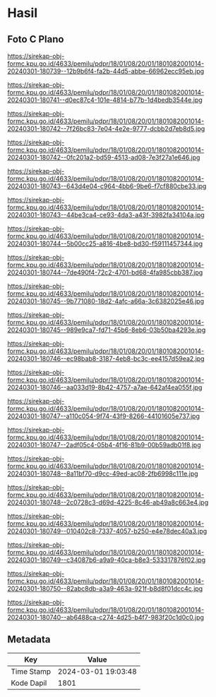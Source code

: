 # Hasil

## Foto C Plano

https://sirekap-obj-formc.kpu.go.id/4633/pemilu/pdpr/18/01/08/20/01/1801082001014-20240301-180739--12b9b6f4-fa2b-44d5-abbe-66962ecc95eb.jpg

https://sirekap-obj-formc.kpu.go.id/4633/pemilu/pdpr/18/01/08/20/01/1801082001014-20240301-180741--d0ec87c4-101e-4814-b77b-1d4bedb3544e.jpg

https://sirekap-obj-formc.kpu.go.id/4633/pemilu/pdpr/18/01/08/20/01/1801082001014-20240301-180742--7f26bc83-7e04-4e2e-9777-dcbb2d7eb8d5.jpg

https://sirekap-obj-formc.kpu.go.id/4633/pemilu/pdpr/18/01/08/20/01/1801082001014-20240301-180742--0fc201a2-bd59-4513-ad08-7e3f27a1e646.jpg

https://sirekap-obj-formc.kpu.go.id/4633/pemilu/pdpr/18/01/08/20/01/1801082001014-20240301-180743--643d4e04-c964-4bb6-9be6-f7cf880cbe33.jpg

https://sirekap-obj-formc.kpu.go.id/4633/pemilu/pdpr/18/01/08/20/01/1801082001014-20240301-180743--44be3ca4-ce93-4da3-a43f-3982fa34104a.jpg

https://sirekap-obj-formc.kpu.go.id/4633/pemilu/pdpr/18/01/08/20/01/1801082001014-20240301-180744--5b00cc25-a816-4be8-bd30-f59111457344.jpg

https://sirekap-obj-formc.kpu.go.id/4633/pemilu/pdpr/18/01/08/20/01/1801082001014-20240301-180744--7de490f4-72c2-4701-bd68-4fa985cbb387.jpg

https://sirekap-obj-formc.kpu.go.id/4633/pemilu/pdpr/18/01/08/20/01/1801082001014-20240301-180745--9b771080-18d2-4afc-a66a-3c6382025e46.jpg

https://sirekap-obj-formc.kpu.go.id/4633/pemilu/pdpr/18/01/08/20/01/1801082001014-20240301-180745--989e9ca7-fd71-45b6-8eb6-03b50ba4293e.jpg

https://sirekap-obj-formc.kpu.go.id/4633/pemilu/pdpr/18/01/08/20/01/1801082001014-20240301-180746--ec98bab8-3187-4eb8-bc3c-ee4157d59ea2.jpg

https://sirekap-obj-formc.kpu.go.id/4633/pemilu/pdpr/18/01/08/20/01/1801082001014-20240301-180746--aa033d19-8b42-4757-a7ae-642af4ea055f.jpg

https://sirekap-obj-formc.kpu.go.id/4633/pemilu/pdpr/18/01/08/20/01/1801082001014-20240301-180747--a110c054-9f74-43f9-8266-44101605e737.jpg

https://sirekap-obj-formc.kpu.go.id/4633/pemilu/pdpr/18/01/08/20/01/1801082001014-20240301-180747--2adf05c4-05b4-4f16-81b9-00b59adb01f8.jpg

https://sirekap-obj-formc.kpu.go.id/4633/pemilu/pdpr/18/01/08/20/01/1801082001014-20240301-180748--8a11bf70-d9cc-49ed-ac08-2fb6998c111e.jpg

https://sirekap-obj-formc.kpu.go.id/4633/pemilu/pdpr/18/01/08/20/01/1801082001014-20240301-180748--2c0728c3-d69d-4225-8c46-ab49a8c663e4.jpg

https://sirekap-obj-formc.kpu.go.id/4633/pemilu/pdpr/18/01/08/20/01/1801082001014-20240301-180749--010402c8-7337-4057-b250-e4e78dec40a3.jpg

https://sirekap-obj-formc.kpu.go.id/4633/pemilu/pdpr/18/01/08/20/01/1801082001014-20240301-180749--c34087b6-a9a9-40ca-b8e3-533317876f02.jpg

https://sirekap-obj-formc.kpu.go.id/4633/pemilu/pdpr/18/01/08/20/01/1801082001014-20240301-180750--82abc8db-a3a9-463a-921f-b8d8f01dcc4c.jpg

https://sirekap-obj-formc.kpu.go.id/4633/pemilu/pdpr/18/01/08/20/01/1801082001014-20240301-180740--ab6488ca-c274-4d25-b4f7-983f20c1d0c0.jpg


## Metadata

| Key        | Value               |
| ---------- | ------------------- |
| Time Stamp | 2024-03-01 19:03:48 |
| Kode Dapil | 1801                |



